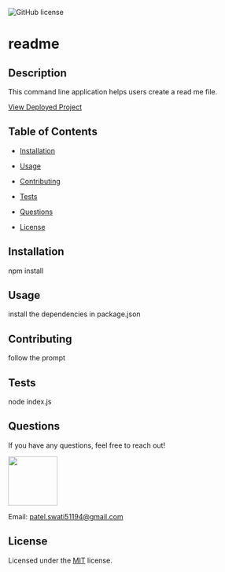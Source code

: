 ![GitHub license](https://github.com/CodeGirl0511/ReadME/blob/master/LICENSE)
# readme
        
 ## Description 
        
This command line application helps users create a read me file. 
        
 
        
 [View Deployed Project](https://github.com/codegirl0511/readme)
        
        
 ## Table of Contents 
        
 * [Installation](#installation) 
        
 * [Usage](#usage) 
        
 * [Contributing](#contributing) 
        
 * [Tests](#tests) 
        
 * [Questions](#questions) 
        
 * [License](#license) 
        
 ## Installation 
        
 npm install  
      
        
 ## Usage
        
 install the dependencies in package.json
        
 ## Contributing
        
 follow the prompt
        
 ## Tests
        
 node index.js
        
 ## Questions
        
 If you have any questions, feel free to reach out! 
        
 <img src="https://avatars0.githubusercontent.com/u/63438230?v=4" width="100">
        
 Email: patel.swati51194@gmail.com 
        
 ## License
        
 Licensed under the [MIT](https://github.com/CodeGirl0511/ReadME/blob/master/LICENSE) license.